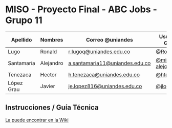 # MISO - Proyecto Final - ABC Jobs - Grupo 11

| Apellido    | Nombres   | Correo @uniandes               | Usuario de GitHub |
| ----------- | -------   | ----------------               | ----------------- |
| Lugo        | Ronald    | r.lugoq@uniandes.edu.co        | [@RonaldLugo]     |
| Santamaría  | Alejandro | a.santamaria11@uniandes.edu.co | [@miso-alejosaur] |
| Tenezaca    | Hector    | h.tenezaca@uniandes.edu.co     | [@htenezaca]      |
| López Grau  | Javier    | je.lopez816@uniandes.edu.co    | [@jlopezgr]       |

<!-- links -->
[@RonaldLugo]: https://github.com/RonaldLugo
[@miso-alejosaur]: https://github.com/miso-alejosaur
[@htenezaca]: https://github.com/htenezaca
[@jlopezgr]: https://github.com/jlopezgr

## Instrucciones / Guía Técnica

[La puede encontrar en la Wiki](https://github.com/muniter/Alpaca-ABCJobs/wiki/guia_tecnica)
